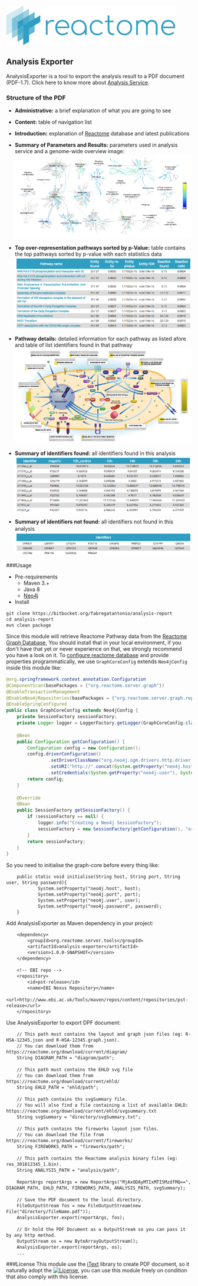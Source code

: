 ![reactome](src/main/resources/org/reactome/server/tools/analysis/exporter/constant/logo.png)

Analysis Exporter
---
AnalysisExporter is a tool to export the analysis result to a PDF document (PDF-1.7). Click here to know more about [Analysis Service](https://reactome.org/dev/analysis).
 
### Structure of the PDF

* __Administrative:__   a brief explanation of what you are going to see
* __Content:__  table of navigation list
* __Introduction:__ explanation of [Reactome](https://reactome.org) database and latest publications
* __Summary of Parameters and Results:__    parameters used in analysis service and a genome-wide overview image:      
    ![fireworks](src/main/resources/readme/fireworks.png)

* __Top over-representation pathways sorted by p-Value:__   table contains the top pathways sorted by p-value with each statistics data  
    ![table_of_top_pathways](src/main/resources/readme/table_of_top_pathways.png)
    
* __Pathway details:__  detailed information for each pathway as listed afore and table of list identifiers found in that pathway  
    ![diagram](src/main/resources/readme/diagram.png)
    
* __Summary of identifiers found:__ all identifiers found in this analysis   
    ![identifiers_found](src/main/resources/readme/identifiers_found.png)
    
* __Summary of identifiers not found:__ all identifiers not found in this analysis　   
    ![identifiers_not_found](src/main/resources/readme/identifiers_not_found.png)
    

###Usage
* Pre-requirements  
    * Maven 3.+ 
    * Java 8 
    * [Neo4j](https://neo4j.com/)
* Install
```git
git clone https://bitbucket.org/fabregatantonio/analysis-report
cd analysis-report
mvn clean package
```

Since this module will retrieve Reactome Pathway data from the [Reactome Graph Database](https://reactome.org/dev/graph-database), You should install that in your local environment, if you don't have that yet or never experience on that, we strongly recommend you have a look on it.
To [configure reactome database](https://github.com/reactome/graph-core) and provide properties programmatically, we use `GraphCoreConfig` extends `Neo4jConfig` inside this module like:
 
```java
@org.springframework.context.annotation.Configuration
@ComponentScan(basePackages = {"org.reactome.server.graph"})
@EnableTransactionManagement
@EnableNeo4jRepositories(basePackages = {"org.reactome.server.graph.repository"})
@EnableSpringConfigured
public class GraphCoreConfig extends Neo4jConfig {
    private SessionFactory sessionFactory;
    private Logger logger = LoggerFactory.getLogger(GraphCoreConfig.class);

    @Bean
    public Configuration getConfiguration() {
        Configuration config = new Configuration();
        config.driverConfiguration()
                .setDriverClassName("org.neo4j.ogm.drivers.http.driver.HttpDriver")
                .setURI("http://".concat(System.getProperty("neo4j.host")).concat(":").concat(System.getProperty("neo4j.port")))
                .setCredentials(System.getProperty("neo4j.user"), System.getProperty("neo4j.password"));
        return config;
    }

    @Override
    @Bean
    public SessionFactory getSessionFactory() {
        if (sessionFactory == null) {
            logger.info("Creating a Neo4j SessionFactory");
            sessionFactory = new SessionFactory(getConfiguration(), "org.reactome.server.graph.domain");
        }
        return sessionFactory;
    }
}
```

So you need to initialise the graph-core before every thing like: 

```
    public static void initialise(String host, String port, String user, String password){
            System.setProperty("neo4j.host", host);
            System.setProperty("neo4j.port", port);
            System.setProperty("neo4j.user", user);
            System.setProperty("neo4j.password", password);
    }
```

Add AnalysisExporter as Maven dependency in your project: 

```
    <dependency>
        <groupId>org.reactome.server.tools</groupId>
        <artifactId>analysis-exporter</artifactId>
        <version>1.0.0-SNAPSHOT</version>
    </dependency>
    
    <!-- EBI repo -->
    <repository>
        <id>pst-release</id>
        <name>EBI Nexus Repository</name>
        <url>http://www.ebi.ac.uk/Tools/maven/repos/content/repositories/pst-release</url>
    </repository>
```

Use AnalysisExporter to export DPF document: 

```
    // This path must contains the layout and graph json files (eg: R-HSA-12345.json and R-HSA-12345.graph.json).
    // You can download them from https://reactome.org/download/current/diagram/
    String DIAGRAM_PATH = "diagram/path";
    
    // This path must contains the EHLD svg file
    // You can download them from https://reactome.org/download/current/ehld/
    String EHLD_PATH = "ehld/path";
    
    // This path contains ths svgSummary file.
    // You will also find a file containing a list of available EHLD: https://reactome.org/download/current/ehld/svgsummary.txt
    String svgSummary = "directory/svgSummary.txt";

    // This path contains the fireworks layout json files. 
    // You can download the file from https://reactome.org/download/current/fireworks/
    String FIREWORKS_PATH = "fireworks/path";
    
    // This path contains the Reactome analysis binary files (eg: res_301812345_1.bin).
    String ANALYSIS_PATH = "analysis/path";
    
    ReportArgs reportArgs = new ReportArgs("MjAxODAyMTIxMTI5MzdfMQ==", DIAGRAM_PATH, EHLD_PATH, FIREWORKS_PATH, ANALYSIS_PATH, svgSummary);
    
    // Save the PDF document to the local directory.
    FileOutputStream fos = new FileOutputStream(new File("directory/fileName.pdf"));
    AnalysisExporter.export(reportArgs, fos);
    
    // Or hold the PDF Document as a OutputStream so you can pass it by any http method.
    OutputStream os = new ByteArrayOutputStream();
    AnalysisExporter.export(reportArgs, os);
    ...
```

###License
This module use the [iText](https://itextpdf.com) library to create PDF document, so it naturally adopt the [![License](https://img.shields.io/badge/license-AGPL%203.0-blue.svg?style=plastic)](https://opensource.org/licenses/AGPL-3.0), 
you can use this module freely on condition that also comply with this license.
